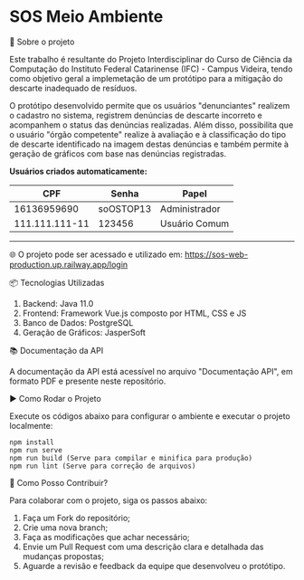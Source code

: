 # SOS Meio Ambiente

🚀 Sobre o projeto

Este trabalho é resultante do Projeto Interdisciplinar do Curso de Ciência da Computação do Instituto Federal Catarinense (IFC) - Campus Videira, tendo como objetivo geral a implemetação de um protótipo para a mitigação do descarte inadequado de resíduos.

O protótipo desenvolvido permite que os usuários "denunciantes" realizem o cadastro no sistema, registrem denúncias de descarte incorreto e acompanhem o status das denúncias realizadas. Além disso, possibilita que o usuário "órgão competente" realize à avaliação e à classificação do tipo de descarte identificado na imagem destas denúncias e também permite à geração de gráficos com base nas denúncias registradas.


**Usuários criados automaticamente:**

| CPF                                                     | Senha      | Papel              |
| --------------------------------------------------------| ---------- | ------------------ |
| 16136959690               | 	soOSTOP13 | Administrador      |
| 111.111.111-11   | 123456 | Usuário Comum      |

---

🌐 O projeto pode ser acessado e utilizado em:  https://sos-web-production.up.railway.app/login

📦 Tecnologias Utilizadas

  1. Backend: Java 11.0 
  2. Frontend: Framework Vue.js composto por HTML, CSS e JS
  3. Banco de Dados: PostgreSQL
  4. Geração de Gráficos: JasperSoft


📚 Documentação da API

A documentação da API está acessível no arquivo "Documentação API", em formato PDF e presente neste repositório.


▶️ Como Rodar o Projeto

Execute os códigos abaixo para configurar o ambiente e executar o projeto localmente:

    npm install 
    npm run serve
    npm run build (Serve para compilar e minifica para produção)
    npm run lint (Serve para correção de arquivos)

🤝 Como Posso Contribuir?

Para colaborar com o projeto, siga os passos abaixo:

  1. Faça um Fork do repositório;
  2. Crie uma nova branch;
  3. Faça as modificações que achar necessário;
  4. Envie um Pull Request com uma descrição clara e detalhada das mudanças propostas;
  5. Aguarde a revisão e feedback da equipe que desenvolveu o protótipo.
